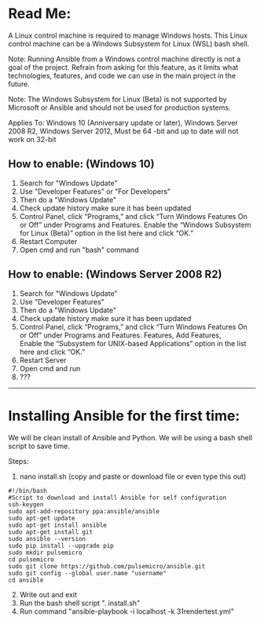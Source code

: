  # Read Me:

A Linux control machine is required to manage Windows hosts. This Linux control machine can be a Windows Subsystem for Linux (WSL) bash shell.

Note: Running Ansible from a Windows control machine directly is not a goal of the project. Refrain from asking for this feature, as it limits what technologies, features, and code we can use in the main project in the future.

Note: The Windows Subsystem for Linux (Beta) is not supported by Microsoft or Ansible and should not be used for production systems.

Applies To: Windows 10 (Anniversary update or later), Windows Server 2008 R2, Windows Server 2012, Must be 64 -bit and up to date will not work on 32-bit

## How to enable: (Windows 10)
1. Search for "Windows Update"
2. Use "Developer Features" or "For Developers"
3. Then do a "Windows Update"
4. Check update history make sure it has been updated
5. Control Panel, click “Programs,” and click “Turn Windows Features On or Off” under Programs and Features. Enable the “Windows Subsystem for Linux (Beta)” option in the list here and click “OK.”
6. Restart Computer
7. Open cmd and run "bash" command


## How to enable: (Windows Server 2008 R2)
1. Search for "Windows Update"
2. Use "Developer Features"
3. Then do a "Windows Update"
4. Check update history make sure it has been updated
5. Control Panel, click “Programs,” and click “Turn Windows Features On or Off” under Programs and Features. Features, Add Features, Enable the “Subsystem for UNIX-based Applications” option in the list here and click “OK.”
6. Restart Server
7. Open cmd and run
8. ???


-------------------------------------------------------------------------------------------------

# Installing Ansible for the first time:

We will be clean install of Ansible and Python. We will be using a bash shell script to save time.

Steps:

1. nano install.sh (copy and paste or download file or even type this out) 
```
#!/bin/bash
#Script to download and install Ansible for self configuration
ssh-keygen
sudo apt-add-repository ppa:ansible/ansible
sudo apt-get update
sudo apt-get install ansible
sudo apt-get install git
sudo ansible --version
sudo pip install --upgrade pip
sudo mkdir pulsemicro
cd pulsemicro
sudo git clone https://github.com/pulsemicro/ansible.git
sudo git config --global user.name "username"
cd ansible
```

2. Write out and exit
3. Run the bash shell script ". install.sh"
4. Run command "ansible-playbook -i localhost -k 31rendertest.yml"







